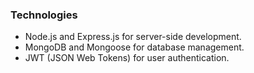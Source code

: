 ### Technologies

- Node.js and Express.js for server-side development.
- MongoDB and Mongoose for database management.
- JWT (JSON Web Tokens) for user authentication.

